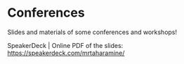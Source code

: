 # Conferences
Slides and materials of some conferences and workshops!


SpeakerDeck | Online PDF of the slides:
https://speakerdeck.com/mrtaharamine/
